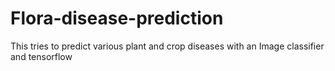 # Flora-disease-prediction
This tries to predict various plant and crop diseases with an Image classifier and tensorflow
